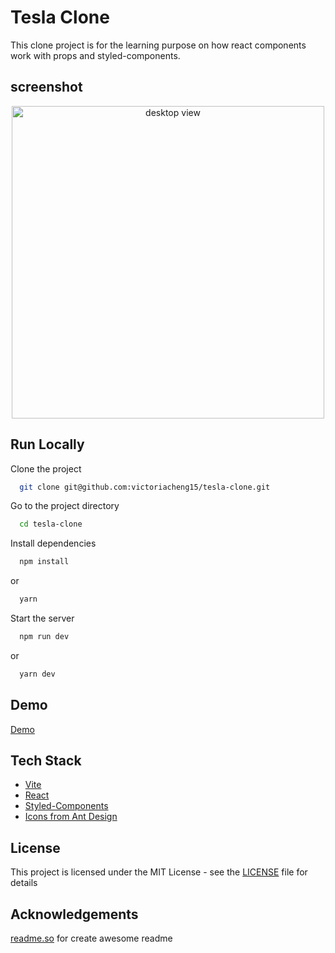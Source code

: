 # Tesla Clone

This clone project is for the learning purpose on how react components work with props and styled-components.

## screenshot

<div align="center">
  <img src="https://user-images.githubusercontent.com/35031228/145717004-9be02ab7-dc2a-45f3-a120-2b9ba8e39392.png" alt="desktop view" width="500"/>
</div>

## Run Locally

Clone the project

```bash
  git clone git@github.com:victoriacheng15/tesla-clone.git
```

Go to the project directory

```bash
  cd tesla-clone
```

Install dependencies

```bash
  npm install
```

or

```bash
  yarn
```

Start the server

```bash
  npm run dev
```

or

```bash
  yarn dev
```

## Demo

[Demo](tesla-clone-vc.netlify.app/)

## Tech Stack

- [Vite](https://vitejs.dev/)
- [React](https://reactjs.org/)
- [Styled-Components](https://styled-components.com/)
- [Icons from Ant Design](https://ant.design/components/icon/)

## License

This project is licensed under the MIT License - see the [LICENSE](LICENSE) file for details

## Acknowledgements

[readme.so](https://readme.so/) for create awesome readme
